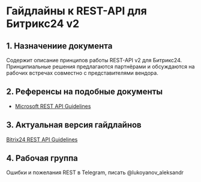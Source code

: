 # Гайдлайны к REST-API для Битрикс24 v2

## 1. Назначениие документа
Содержит описание принципов работы REST-API v2 для Битрикс24. Принципиальные решения предлагаются партнёрами и обсуждаются на рабочих встречах совместно с представителями вендора.

## 2. Референсы на подобные документы
- [Microsoft REST API Guidelines](https://github.com/microsoft/api-guidelines/blob/vNext/Guidelines.md)

## 3. Актуальная версия гайдлайнов 
[Bitrix24 REST API Guidelines](https://github.com/mesilov/bitrix24-rest-api-v2-guidelines/blob/main/guidelines.md)

## 4. Рабочая группа
Ошибки и пожелания REST в Telegram, писать @lukoyanov_aleksandr
